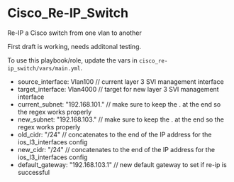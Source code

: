 # Cisco_Re-IP_Switch
Re-IP a Cisco switch from one vlan to another

First draft is working, needs additonal testing.

To use this playbook/role, update the vars in ```cisco_re-ip_switch/vars/main.yml```.

* source_interface: Vlan100 // current layer 3 SVI management interface
* target_interface: Vlan4000 // target for new layer 3 SVI management interface
* current_subnet: "192.168.101." // make sure to keep the . at the end so the regex works properly
* new_subnet: "192.168.103." // make sure to keep the . at the end so the regex works properly
* old_cidr: "/24" // concatenates to the end of the IP address for the ios_l3_interfaces config
* new_cidr: "/24" // concatenates to the end of the IP address for the ios_l3_interfaces config
* default_gateway: "192.168.103.1" // new default gateway to set if re-ip is successful
